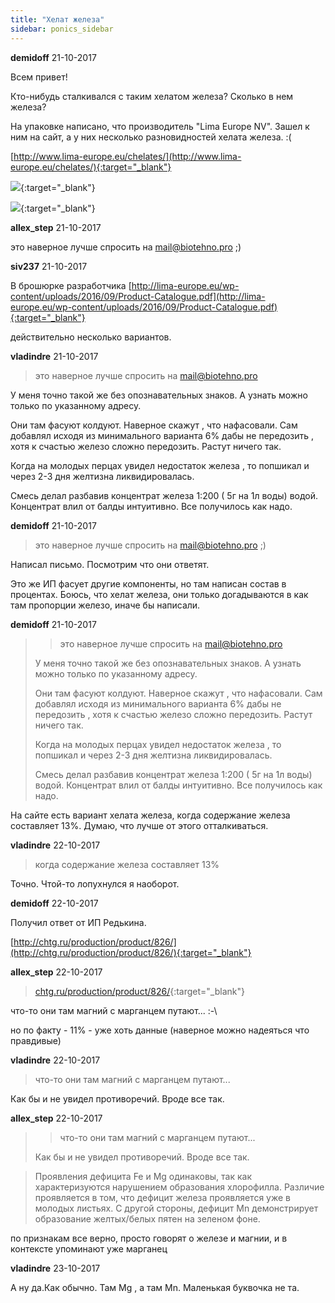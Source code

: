 ```yaml
---
title: "Хелат железа"
sidebar: ponics_sidebar
---
```


**demidoff** 21-10-2017

Всем привет!

Кто-нибудь сталкивался с таким хелатом железа? Сколько в нем железа?

На упаковке написано, что производитель "Lima Europe NV". Зашел к ним на сайт, а у них несколько разновидностей хелата железа. :(

[http://www.lima-europe.eu/chelates/](http://www.lima-europe.eu/chelates/){:target="_blank"}

[![](/imagehost2/thumbs/img20171021144556.jpg)](https://t.me/ponics_ru_files/18838){:target="_blank"}

[![](/imagehost2/thumbs/img20171021144607.jpg)](https://t.me/ponics_ru_files/18839){:target="_blank"}


**allex_step** 21-10-2017

это наверное лучше спросить на mail@biotehno.pro ;) 


**siv237** 21-10-2017

В брошюрке разработчика [http://lima-europe.eu/wp-content/uploads/2016/09/Product-Catalogue.pdf](http://lima-europe.eu/wp-content/uploads/2016/09/Product-Catalogue.pdf){:target="_blank"}

действительно несколько вариантов.


**vladindre** 21-10-2017

> это наверное лучше спросить на mail@biotehno.pro

У меня точно такой же без опознавательных знаков. А узнать можно только по указанному адресу.

Они там фасуют колдуют. Наверное скажут , что нафасовали. Сам добавлял исходя из минимального варианта 6% дабы не передозить , хотя к счастью железо сложно передозить. Растут ничего так.

Когда на молодых перцах увидел недостаток железа , то попшикал и через 2-3 дня желтизна ликвидировалась.

Смесь делал разбавив концентрат железа 1:200 ( 5г на 1л воды) водой. Концентрат влил от балды интуитивно. Все получилось как надо.


**demidoff** 21-10-2017

> это наверное лучше спросить на mail@biotehno.pro ;)

Написал письмо. Посмотрим что они ответят.

Это же ИП фасует другие компоненты, но там написан состав в процентах. Боюсь, что хелат железа, они только догадываются в как там пропорции железо, иначе бы написали.


**demidoff** 21-10-2017

> > это наверное лучше спросить на mail@biotehno.pro
> 
> 
> 
> У меня точно такой же без опознавательных знаков. А узнать можно только по указанному адресу.
> 
> Они там фасуют колдуют. Наверное скажут , что нафасовали. Сам добавлял исходя из минимального варианта 6% дабы не передозить , хотя к счастью железо сложно передозить. Растут ничего так.
> 
> Когда на молодых перцах увидел недостаток железа , то попшикал и через 2-3 дня желтизна ликвидировалась.
> 
> Смесь делал разбавив концентрат железа 1:200 ( 5г на 1л воды) водой. Концентрат влил от балды интуитивно. Все получилось как надо.

На сайте есть вариант хелата железа, когда содержание железа составляет 13%. Думаю, что лучше от этого отталкиваться.


**vladindre** 22-10-2017

> когда содержание железа составляет 13%

Точно. Чтой-то лопухнулся я наоборот.


**demidoff** 22-10-2017

Получил ответ от ИП Редькина.

[http://chtg.ru/production/product/826/](http://chtg.ru/production/product/826/){:target="_blank"}


**allex_step** 22-10-2017

> [chtg.ru/production/product/826/](http://forum.ponics.ru/go.php?url=aHR0cDovL2NodGcucnUvcHJvZHVjdGlvbi9wcm9kdWN0LzgyNi8=){:target="_blank"}

что-то они там магний с марганцем путают... :-\ 

но по факту - 11% - уже хоть данные (наверное можно надеяться что правдивые)


**vladindre** 22-10-2017

> что-то они там магний с марганцем путают...

Как бы и не увидел противоречий. Вроде все так.


**allex_step** 22-10-2017

> > что-то они там магний с марганцем путают...
> 
> 
> 
> Как бы и не увидел противоречий. Вроде все так.

> Проявления дефицита Fe и Mg одинаковы, так как характеризуются нарушением образования хлорофилла. Различие проявляется в том, что дефицит железа проявляется уже в молодых листьях. С другой стороны, дефицит Мn демонстрирует образование желтых/белых пятен на зеленом фоне.

по признакам все верно, просто говорят о железе и магнии, и в контексте упоминают уже марганец


**vladindre** 23-10-2017

А ну да.Как обычно. Там Mg , а там Mn. Маленькая буквочка не та.


